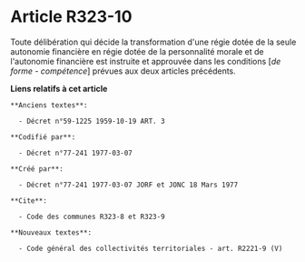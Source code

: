 # Article R323-10

Toute délibération qui décide la transformation d'une régie dotée de la seule autonomie financière en régie dotée de la
personnalité morale et de l'autonomie financière est instruite et approuvée dans les conditions [*de forme - compétence*]
prévues aux deux articles précédents.

**Liens relatifs à cet article**

	**Anciens textes**:

	  - Décret n°59-1225 1959-10-19 ART. 3

	**Codifié par**:

	  - Décret n°77-241 1977-03-07

	**Créé par**:

	  - Décret n°77-241 1977-03-07 JORF et JONC 18 Mars 1977

	**Cite**:

	  - Code des communes R323-8 et R323-9

	**Nouveaux textes**:

	  - Code général des collectivités territoriales - art. R2221-9 (V)
